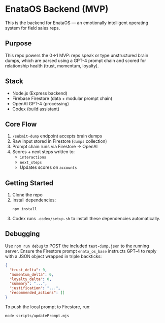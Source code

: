 # EnataOS Backend (MVP)

This is the backend for EnataOS — an emotionally intelligent operating system for field sales reps.

## Purpose

This repo powers the 0→1 MVP: reps speak or type unstructured brain dumps, which are parsed using a GPT-4 prompt chain and scored for relationship health (trust, momentum, loyalty).

## Stack

- Node.js (Express backend)
- Firebase Firestore (data + modular prompt chain)
- OpenAI GPT-4 (processing)
- Codex (build assistant)

## Core Flow

1. `/submit-dump` endpoint accepts brain dumps
2. Raw input stored in Firestore (`dumps` collection)
3. Prompt chain runs via Firestore → OpenAI
4. Scores + next steps written to:
   - `interactions`
   - `next_steps`
   - Updates scores on `accounts`

## Getting Started

1. Clone the repo
2. Install dependencies:
   ```bash
   npm install
   ```
3. Codex runs `.codex/setup.sh` to install these dependencies automatically.

## Debugging

Use `npm run debug` to POST the included `test-dump.json` to the running server. Ensure the Firestore prompt `enata_os_base` instructs GPT‑4 to reply with a JSON object wrapped in triple backticks:

```json
{
  "trust_delta": 0,
  "momentum_delta": 0,
  "loyalty_delta": 0,
  "summary": "...",
  "justification": "...",
  "recommended_actions": []
}
```

To push the local prompt to Firestore, run:

```bash
node scripts/updatePrompt.mjs
```

